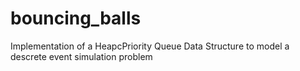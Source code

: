 # bouncing_balls
Implementation of a HeapcPriority Queue Data Structure to model a descrete event simulation problem
